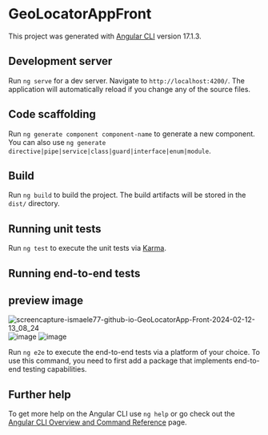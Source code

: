 # GeoLocatorAppFront

This project was generated with [Angular CLI](https://github.com/angular/angular-cli) version 17.1.3.

## Development server

Run `ng serve` for a dev server. Navigate to `http://localhost:4200/`. The application will automatically reload if you change any of the source files.

## Code scaffolding

Run `ng generate component component-name` to generate a new component. You can also use `ng generate directive|pipe|service|class|guard|interface|enum|module`.

## Build

Run `ng build` to build the project. The build artifacts will be stored in the `dist/` directory.

## Running unit tests

Run `ng test` to execute the unit tests via [Karma](https://karma-runner.github.io).

## Running end-to-end tests

## preview image 
![screencapture-ismaele77-github-io-GeoLocatorApp-Front-2024-02-12-13_08_24](https://github.com/IsmaelE77/GeoLocatorApp-Front/assets/93754014/67c07b2d-d09f-444e-9b35-cab5935dc8b2)
![image](https://github.com/IsmaelE77/GeoLocatorApp-Front/assets/93754014/9f3b954e-89d0-45fa-b3f6-b01680d3ead3)
![image](https://github.com/IsmaelE77/GeoLocatorApp-Front/assets/93754014/df38684e-4829-406a-a10a-09a0b458e105)




Run `ng e2e` to execute the end-to-end tests via a platform of your choice. To use this command, you need to first add a package that implements end-to-end testing capabilities.

## Further help

To get more help on the Angular CLI use `ng help` or go check out the [Angular CLI Overview and Command Reference](https://angular.io/cli) page.
